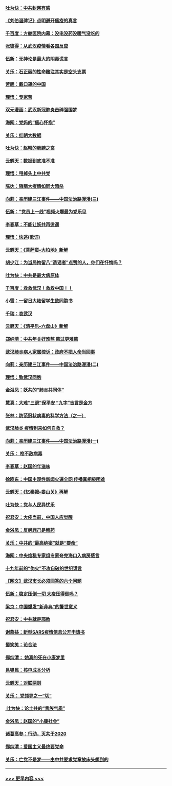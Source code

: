 #### [吐为快：中共封网有感](../pages/nsc993/n11852575.md?t=02080722) 
#### [《刘伯温碑记》点明避开瘟疫的真言](../pages/nsc993/n11852128.md?t=02080722) 
#### [千百度：方舱医院内幕：没电没药没暖气没吃的](../pages/nsc993/n11850211.md?t=02080722) 
#### [张彼得：从武汉疫情看各国反应](../pages/nsc993/n11850102.md?t=02080722) 
#### [伍新：无神论是最大的阴毒谎言](../pages/nsc993/n11846129.md?t=02080722) 
#### [关乐：石正丽的性命赌注其实是空头支票](../pages/nsc993/n11846109.md?t=02080722) 
#### [苦胆：戴口罩的中国](../pages/nsc993/n11845576.md?t=02080722) 
#### [理悟：专家苦](../pages/nsc993/n11845564.md?t=02080722) 
#### [双元漫画：武汉新冠肺炎击碎强国梦](../pages/nsc993/n11843320.md?t=02080722) 
#### [海网：党妈的“瘟心怀抱”](../pages/nsc993/n11840740.md?t=02080722) 
#### [关乐：红朝大数据](../pages/nsc993/n11840675.md?t=02080722) 
#### [吐为快：赵粉的肺腑之哀](../pages/nsc993/n11840618.md?t=02080722) 
#### [云鹤天：数据到底准不准](../pages/nsc993/n11840325.md?t=02080722) 
#### [理悟：甩掉头上中共党](../pages/nsc993/n11838826.md?t=02080722) 
#### [陈达：隐瞒大疫情如同大暗杀](../pages/nsc993/n11838771.md?t=02080722) 
#### [向莉：亲历建三江事件——中国法治路漫漫(三)](../pages/nsc993/n11831825.md?t=02080722) 
#### [伍新：“党员上一线”视频火爆最为党乐见](../pages/nsc993/n11838200.md?t=02080722) 
#### [李春草：不能让妖共再逍遥](../pages/nsc993/n11838102.md?t=02080722) 
#### [理悟：快逃(歌词)](../pages/nsc993/n11838083.md?t=02080722) 
#### [云鹤天：《菩萨蛮▪大柏地》新解](../pages/nsc993/n11838059.md?t=02080722) 
#### [胡少江：为当局拘留八“造谣者”点赞的人，你们在忏悔吗？](../pages/nsc993/n11836801.md?t=02080722) 
#### [吐为快：中共是最大病原体](../pages/nsc993/n11836748.md?t=02080722) 
#### [千百度：救救武汉！救救中国！！](../pages/nsc993/n11836145.md?t=02080722) 
#### [小雪：一留日大陆留学生致同胞书](../pages/nsc993/n11834624.md?t=02080722) 
#### [千瑞：哀武汉](../pages/nsc993/n11833647.md?t=02080722) 
#### [云鹤天：《清平乐▪六盘山》新解](../pages/nsc993/n11833611.md?t=02080722) 
#### [郑纯清：中共年关好难熬 熬过更难熬](../pages/nsc993/n11833489.md?t=02080722) 
#### [武汉肺炎病人家属控诉：政府不把人命当回事](../pages/nsc993/n11833205.md?t=02080722) 
#### [向莉：亲历建三江事件——中国法治路漫漫(二)](../pages/nsc993/n11829102.md?t=02080722) 
#### [理悟：致武汉同胞](../pages/nsc993/n11831522.md?t=02080722) 
#### [金浴凤：妖共的“肺炎共同体”](../pages/nsc993/n11829448.md?t=02080722) 
#### [慧真：大难“三退”保平安 “九字”吉言是金方](../pages/nsc993/n11829501.md?t=02080722) 
#### [张林：防范冠状病毒的科学方法（之一）](../pages/nsc993/n11828618.md?t=02080722) 
#### [武汉肺炎 疫情到来如何自救？](../pages/nsc993/n11827632.md?t=02080722) 
#### [向莉：亲历建三江事件——中国法治路漫漫(一)](../pages/nsc993/n11827190.md?t=02080722) 
#### [关乐： 枪不敌病毒](../pages/nsc993/n11826746.md?t=02080722) 
#### [李春草：赵国的年滋味](../pages/nsc993/n11826321.md?t=02080722) 
#### [徐晓东：中国主观性新闻火遍全网 传播真相极困难](../pages/nsc993/n11826508.md?t=02080722) 
#### [云鹤天：《忆秦娥▪娄山关》再解](../pages/nsc993/n11824682.md?t=02080722) 
#### [吐为快：党与人民异忧乐](../pages/nsc993/n11824660.md?t=02080722) 
#### [祝君安：大疫当前，中国人应觉醒](../pages/nsc993/n11821946.md?t=02080722) 
#### [金浴凤：反躬罪己是解药](../pages/nsc993/n11820280.md?t=02080722) 
#### [关乐：中共的“最高绝密”就是“要命”](../pages/nsc993/n11816946.md?t=02080722) 
#### [海网：中央维稳专家组专家夸完海口入病房感言](../pages/nsc993/n11815138.md?t=02080722) 
#### [十九年前的“伪火”不攻自破的世纪谎言](../pages/nsc993/n11813238.md?t=02080722) 
#### [【网文】武汉市长必须回答的六个问题](../pages/nsc993/n11813848.md?t=02080722) 
#### [伍新：稳定压倒一切 大疫压得倒吗？](../pages/nsc993/n11812634.md?t=02080722) 
#### [梁京：中国爆发“新非典”的警世意义](../pages/nsc993/n11812554.md?t=02080722) 
#### [祝君安：中共就是邪教](../pages/nsc993/n11812431.md?t=02080722) 
#### [谢燕益：新型SARS疫情信息公开申请书](../pages/nsc993/n11808840.md?t=02080722) 
#### [蜀笑笑：论合法](../pages/nsc993/n11808064.md?t=02080722) 
#### [郑纯清： 她真的死在小康梦里](../pages/nsc993/n11806623.md?t=02080722) 
#### [吕锡民：核电成本分析](../pages/nsc993/n11806284.md?t=02080722) 
#### [云鹤天：对联两则](../pages/nsc993/n11805957.md?t=02080722) 
#### [关乐： 党领导之一“切”](../pages/nsc993/n11804505.md?t=02080722) 
#### [ 吐为快：论土共的“贵族气质”](../pages/nsc993/n11804490.md?t=02080722) 
#### [金浴凤：赵国的“小康社会”](../pages/nsc993/n11804452.md?t=02080722) 
#### [诸葛高参：行动，灭共于2020](../pages/nsc993/n11804120.md?t=02080722) 
#### [郑纯清：爱国主义最终要党命](../pages/nsc993/n11802197.md?t=02080722) 
#### [关乐：亡党不是梦——由中共要求党章放床头想到的](../pages/nsc993/n11802156.md?t=02080722) 

----
#### [ >>> 更早内容 <<< ](../indexes/nsc993-earlier.md)

